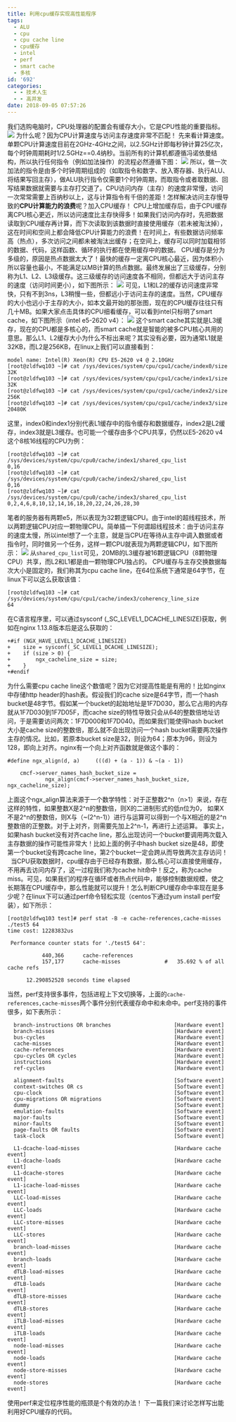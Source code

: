 ```yaml
---
title: 利用cpu缓存实现高性能程序
tags:
  - ALU
  - cpu
  - cpu cache line
  - cpu缓存
  - intel
  - perf
  - smart cache
  - 多核
id: '692'
categories:
  - - 技术人生
  - - 高并发
date: 2018-09-05 07:57:26
---
```


我们选购电脑时，CPU处理器的配置会有缓存大小，它是CPU性能的重要指标。 ![](http://www.taohui.pub/wp-content/uploads/2018/08/intel官网cpu列表中的缓存-1-3.jpg) 为什么呢？因为CPU计算速度与访问主存速度非常不匹配！ 先来看计算速度。单颗CPU计算速度目前在2GHz-4GHz之间，以2.5GHz计即每秒钟计算25亿次，每个时钟周期耗时1/2.5GHz==0.4纳秒。当前所有的计算机都遵循冯诺依曼结构，所以执行任何指令（例如加法操作）的流程必然遵循下图： ![](http://www.taohui.pub/wp-content/uploads/2018/08/cpu指令的执行过程-1.jpg) 所以，做一次加法的指令是由多个时钟周期组成的（如取指令和数字、放入寄存器、执行ALU、将结果写回主存），做ALU执行指令仅需要1个时钟周期，而取指令或者取数据、回写结果数据就需要与主存打交道了。CPU访问内存（主存）的速度非常慢，访问一次常常需要上百纳秒以上，这与计算指令有千倍的差距！怎样解决访问主存慢导致的**CPU计算能力的浪费**呢？加入CPU缓存！ CPU上增加缓存后，由于CPU缓存离CPU核心更近，所以访问速度比主存快得多！如果我们访问内存时，先把数据读取到CPU缓存再计算，而下次读取到该数据时直接使用缓存（若未被淘汰掉），这在时间和空间上都会降低CPU计算能力的浪费！在时间上，有些数据访问频率高（热点），多次访问之间都未被淘汰出缓存；在空间上，缓存可以同时加载相邻的数据、代码，这样函数、循环的执行都在使用缓存中的数据。 CPU缓存是分为多级的，原因是热点数据太大了！最快的缓存一定离CPU核心最近，因为体积小所以容量也最小，不能满足以MB计算的热点数据。最终发展出了三级缓存，分别称为L1、L2、L3级缓存。这三级缓存的访问速度各不相同，但都远大于访问主存的速度（访问时间更小），如下图所示： ![](http://www.taohui.pub/wp-content/uploads/2018/08/cpu各级缓存的访问速度-2.png) 可见，L1和L2的缓存访问速度非常快，只有不到3ns，L3稍慢一些，但都远小于访问主存的速度。当然，CPU缓存的大小也远小于主存的大小，如本文最开始的那张图，现在的CPU缓存往往只有几十MB。如果大家点击具体的CPU细看缓存，可以看到intel只标明了smart cache，如下图所示（intel e5-2620 v4）： ![](/2018/08/intel-smart-cache-e5-2620v4-3.png) 这个smart cache其实就是L3缓存，现在的CPU都是多核心的，而smart cache就是智能的被多CPU核心共用的意思。那么L1、L2缓存大小为什么不标出来呢？其实没有必要，因为通常L1就是32KB，而L2是256KB，在linux上我们可以直接看到：

```
model name: Intel(R) Xeon(R) CPU E5-2620 v4 @ 2.10GHz
[root@zldfwq103 ~]# cat /sys/devices/system/cpu/cpu1/cache/index0/size 
32K
[root@zldfwq103 ~]# cat /sys/devices/system/cpu/cpu1/cache/index1/size 
32K
[root@zldfwq103 ~]# cat /sys/devices/system/cpu/cpu1/cache/index2/size 
256K
[root@zldfwq103 ~]# cat /sys/devices/system/cpu/cpu1/cache/index3/size 
20480K
```

这里，index0和index1分别代表L1缓存中的指令缓存和数据缓存，index2是L2缓存，index3就是L3缓存。也可能一个缓存由多个CPU共享，仍然以E5-2620 v4这个8核16线程的CPU为例：

```
[root@zldfwq103 ~]# cat /sys/devices/system/cpu/cpu0/cache/index1/shared_cpu_list 
0,16
[root@zldfwq103 ~]# cat /sys/devices/system/cpu/cpu0/cache/index2/shared_cpu_list 
0,16
[root@zldfwq103 ~]# cat /sys/devices/system/cpu/cpu0/cache/index3/shared_cpu_list 
0,2,4,6,8,10,12,14,16,18,20,22,24,26,28,30
```

笔者的服务器有两颗e5，所以表现为32颗逻辑CPU。由于intel的超线程技术，所以两颗逻辑CPU对应一颗物理CPU。简单插一下何谓超线程技术：由于访问主存的速度太慢，所以intel想了一个主意，就是当CPU在等待从主存中调入数据或者指令时，同时做另一个任务，这样一颗CPU就表现为两颗逻辑CPU，如下图所示： ![](/2018/08/intel超线程技术-1-4.jpg) 从`shared_cpu_list`可见，20MB的L3缓存被16颗逻辑CPU（8颗物理CPU）共享，而L2和L1都是由一颗物理CPU独占的。 CPU缓存与主存交换数据每次大小是固定的，我们称其为cpu cache line，在64位系统下通常是64字节，在linux下可以这么获取该值：

```
[root@zldfwq103 ~]# cat /sys/devices/system/cpu/cpu1/cache/index3/coherency_line_size 
64
```

在C语言程序里，可以通过sysconf (\_SC\_LEVEL1\_DCACHE\_LINESIZE)获取，例如在nginx 1.13.8版本后是这么获取的：

```
+#if (NGX_HAVE_LEVEL1_DCACHE_LINESIZE)
+    size = sysconf(_SC_LEVEL1_DCACHE_LINESIZE);
+    if (size > 0) {
+        ngx_cacheline_size = size;
+    }
+#endif
```

为什么需要cpu cache line这个数值呢？因为它对提高性能是有用的！比如nginx中存储http header的hash表。假设我们的cache size是64字节，而一个hash bucket是48字节。假如某一个bucket的起始地址是1F7D030，那么它占用的内存就从1F7D030到1F7D05F，而cache size的特性导致只会从64的整数倍地址访问，于是需要访问两次：1F7D000和1F7D040。而如果我们能使得hash bucket大小是cache size的整数倍，那么就不会出现访问一个hash bucket需要两次操作主存的情况。比如，若原本bucket size是32，则设为64；原本为96，则设为128，即向上对齐。nginx有一个向上对齐函数就是做这个事的：

```
#define ngx_align(d, a)     (((d) + (a - 1)) & ~(a - 1))

    cmcf->server_names_hash_bucket_size =
            ngx_align(cmcf->server_names_hash_bucket_size, ngx_cacheline_size);
```

上面这个ngx\_align算法来源于一个数学特性：对于正整数2^n（n>1）来说，存在这样的特性，如果整数X是2^n的整数倍，则X的二进制形式的低n位为0， 如果X不是2^n的整数倍，则X与（~(2^n-1)）进行与运算可以得到一个与X相近的是2^n整数倍的正整数。对于上对齐，则需要先加上2^n-1，再进行上述运算。 事实上，如果hash bucket没有对齐cache line，那么出现访问一个bucket要调用两次载入主存数据的操作可能性非常大！比如上面的例子中hash bucket size是48，即使第一个bucket没有跨cache line，第2个bucket一定会跨从而导致两次主存访问！   当CPU获取数据时，cpu缓存由于已经存有数据，那么核心可以直接使用缓存，不用再去访问内存了，这一过程我们称为cache hit命中！反之，称为cache miss。可见，如果我们的程序在循环或者热点代码中，能够控制数据规模，使之长期落在CPU缓存中，那么性能就可以提升！怎么判断CPU缓存命中率现在是多少呢？在linux下可以通过perf命令轻松实现（centos下通过yum install perf安装），如下所示：

```
[root@zldfwq103 test]# perf stat -B -e cache-references,cache-misses ./test5 64
time cost: 12283832us

 Performance counter stats for './test5 64':

           440,366      cache-references                                            
           157,177      cache-misses              #   35.692 % of all cache refs    

      12.290852528 seconds time elapsed
```

当然，perf支持很多事件，包括进程上下文切换等，上面的`cache-references,cache-misses`两个事件分别代表缓存命中和未命中。perf支持的事件很多，如下表所示：

```
  branch-instructions OR branches                    [Hardware event]
  branch-misses                                      [Hardware event]
  bus-cycles                                         [Hardware event]
  cache-misses                                       [Hardware event]
  cache-references                                   [Hardware event]
  cpu-cycles OR cycles                               [Hardware event]
  instructions                                       [Hardware event]
  ref-cycles                                         [Hardware event]

  alignment-faults                                   [Software event]
  context-switches OR cs                             [Software event]
  cpu-clock                                          [Software event]
  cpu-migrations OR migrations                       [Software event]
  dummy                                              [Software event]
  emulation-faults                                   [Software event]
  major-faults                                       [Software event]
  minor-faults                                       [Software event]
  page-faults OR faults                              [Software event]
  task-clock                                         [Software event]

  L1-dcache-load-misses                              [Hardware cache event]
  L1-dcache-loads                                    [Hardware cache event]
  L1-dcache-stores                                   [Hardware cache event]
  L1-icache-load-misses                              [Hardware cache event]
  LLC-load-misses                                    [Hardware cache event]
  LLC-loads                                          [Hardware cache event]
  LLC-store-misses                                   [Hardware cache event]
  LLC-stores                                         [Hardware cache event]
  branch-load-misses                                 [Hardware cache event]
  branch-loads                                       [Hardware cache event]
  dTLB-load-misses                                   [Hardware cache event]
  dTLB-loads                                         [Hardware cache event]
  dTLB-store-misses                                  [Hardware cache event]
  dTLB-stores                                        [Hardware cache event]
  iTLB-load-misses                                   [Hardware cache event]
  iTLB-loads                                         [Hardware cache event]
  node-load-misses                                   [Hardware cache event]
  node-loads                                         [Hardware cache event]
  node-store-misses                                  [Hardware cache event]
  node-stores                                        [Hardware cache event]
```

使用perf来定位程序性能的瓶颈是个有效的办法！ 下一篇我们来讨论怎样写出能利用好CPU缓存的代码。